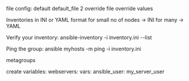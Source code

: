 file config:
    default
    default_file 2
    override file
    override values

Inventories in INI or YAML format
    for small no of nodes -> INI
    for many -> YAML

Verify your inventory:
    ansible-inventory -i inventory.ini --list

Ping the group:
    ansible myhosts -m ping -i inventory.ini

metagroups

create variables:
    webservers:
        vars:
            ansible_user: my_server_user